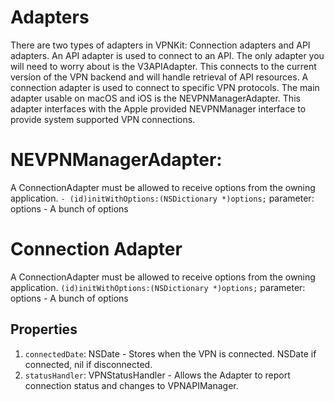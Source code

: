 # Adapters
There are two types of adapters in VPNKit: Connection adapters and API adapters.
An API adapter is used to connect to an API. The only adapter you will need to worry about is the V3APIAdapter. This connects to the current version of the VPN backend and will handle retrieval of API resources. A connection adapter is used to connect to specific VPN protocols. The main adapter usable on macOS and iOS is the NEVPNManagerAdapter. This adapter interfaces with the Apple provided NEVPNManager interface to provide system supported VPN connections.

# NEVPNManagerAdapter:
  A ConnectionAdapter must be allowed to receive options from the owning application.
`- (id)initWithOptions:(NSDictionary *)options;`
    parameter: options - A bunch of options
# Connection Adapter
  A ConnectionAdapter must be allowed to receive options from the owning application.
  `(id)initWithOptions:(NSDictionary *)options;`
    parameter: options - A bunch of options

## Properties
 1. `connectedDate`: NSDate - Stores when the VPN is connected. NSDate if connected, nil if disconnected.
 2. `statusHandler`: VPNStatusHandler - Allows the Adapter to report connection status and changes to VPNAPIManager.
